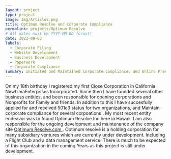 ```yaml
---
layout: project
type: project
image: img/Articles.png
title: Optimum Resolve and Corporate Compliance
permalink: projects/Optimum Resolve
# All dates must be YYYY-MM-DD format!
date: 2023-09-03
labels:
  - Corporate Filing
  - Website Development
  - Business Development
  - Paperwork
  - Corporate Compliance
summary: Initiated and Maintained Corporate Compliance, and Online Presence.
---
```

 
On my 18th birthday I registered my first Close Corporation in California NewLimaEnterprises Incorporated. Since then I have founded several other business entities, and been responsible for opening corporations and Nonprofits for Family and friends. In addition to this I have succesfully applied for and received 501c3 status for two organizations, and Maintain corporate compliance for several corpoations . My most recent entity endeavor was to found Optimum Resolve Inc here in Hawaii. I am also responsible for the ongoing development and maintenance of the company site <a href="https://optimumresolve.com/">Optimum Resolve.com </a>. Optimum resolve is a holding corporation for many subsidiary ventures which are currently under development. Including a Flight Club and a data management service. There is much to be expected of this organization in the coming Years as this project is still under development.
